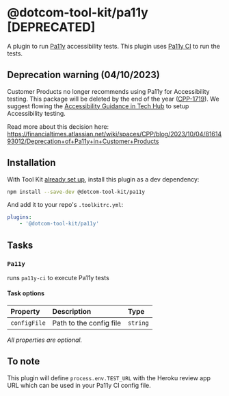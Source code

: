 # @dotcom-tool-kit/pa11y [DEPRECATED]

A plugin to run [Pa11y](https://github.com/pa11y/pa11y) accessibility tests. This plugin uses [Pa11y CI](https://github.com/pa11y/pa11y-ci) to run the tests.

## Deprecation warning (04/10/2023)

Customer Products no longer recommends using Pa11y for Accessibility testing. This package will be deleted by the end of the year ([CPP-1719](https://financialtimes.atlassian.net/browse/CPP-1719)). We suggest flowing the [Accessibility Guidance in Tech Hub](https://tech.in.ft.com/tech-topics/front-end-development/accessibility) to setup Accessibility testing.

Read more about this decision here: https://financialtimes.atlassian.net/wiki/spaces/CPP/blog/2023/10/04/8161493012/Deprecation+of+Pa11y+in+Customer+Products

## Installation

With Tool Kit [already set up](https://github.com/financial-times/dotcom-tool-kit#installing-and-using-tool-kit), install this plugin as a dev dependency:

```sh
npm install --save-dev @dotcom-tool-kit/pa11y
```

And add it to your repo's `.toolkitrc.yml`:

```yaml
plugins:
    - '@dotcom-tool-kit/pa11y'
```

<!-- begin autogenerated docs -->
## Tasks

### `Pa11y`

runs `pa11y-ci` to execute Pa11y tests
#### Task options

| Property     | Description             | Type     |
| :----------- | :---------------------- | :------- |
| `configFile` | Path to the config file | `string` |

_All properties are optional._
<!-- end autogenerated docs -->

## To note

This plugin will define `process.env.TEST_URL` with the Heroku review app URL which can be used in your Pa11y CI config file.
